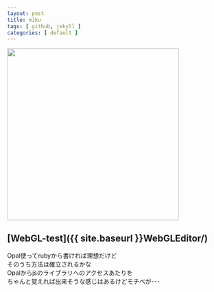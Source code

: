 ```yaml
---
layout: post
title: miku
tags: [ github, jekyll ]
categories: [ default ]
---
```




<a class="blog_2015_10_13" href="{{ site.baseurl }}images/miku_webgl.jpg" title="miku" alt="WebGL">
<img src="{{ site.baseurl }}images/miku_webgl.jpg" width="400">
</a>


## [WebGL-test]({{ site.baseurl }}WebGLEditor/)


Opal使ってrubyから書ければ理想だけど<br>
そのうち方法は確立されるかな<br>
Opalからjsのライブラリへのアクセスあたりを<br>
ちゃんと覚えれば出来そうな感じはあるけどモチベが･･･<br>
